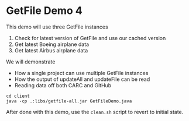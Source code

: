 # GetFile Demo 4

This demo will use three GetFile instances
1. Check for latest version of GetFile and use our cached version
2. Get latest Boeing airplane data
3. Get latest Airbus airplane data

We will demonstrate
* How a single project can use multiple GetFile instances
* How the output of updateAll and updateFile can be read
* Reading data off both CARC and GitHub

```
cd client
java -cp .:libs/getfile-all.jar GetFileDemo.java
```

After done with this demo, use the `clean.sh` script to revert to initial state.

